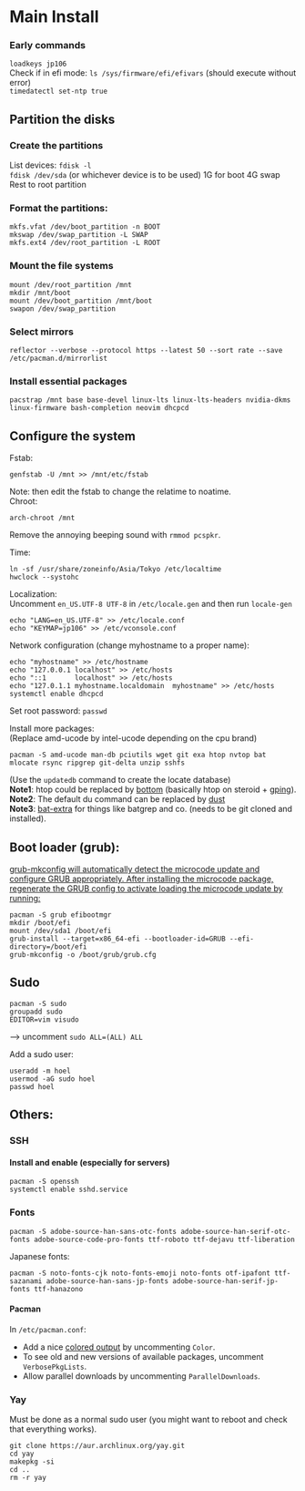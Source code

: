 # Main Install
### Early commands
`loadkeys jp106`\
Check if in efi mode: `ls /sys/firmware/efi/efivars`  (should execute without error)\
`timedatectl set-ntp true`

## Partition the disks
### Create the partitions
List devices: `fdisk -l`\
`fdisk /dev/sda`   (or whichever device is to be used)
1G for boot
4G swap
Rest to root partition

### Format the partitions:
```
mkfs.vfat /dev/boot_partition -n BOOT
mkswap /dev/swap_partition -L SWAP
mkfs.ext4 /dev/root_partition -L ROOT
```

### Mount the file systems
```
mount /dev/root_partition /mnt
mkdir /mnt/boot
mount /dev/boot_partition /mnt/boot
swapon /dev/swap_partition
```

### Select mirrors
```
reflector --verbose --protocol https --latest 50 --sort rate --save /etc/pacman.d/mirrorlist
```
### Install essential packages
```
pacstrap /mnt base base-devel linux-lts linux-lts-headers nvidia-dkms linux-firmware bash-completion neovim dhcpcd
```

## Configure the system
Fstab: 
```
genfstab -U /mnt >> /mnt/etc/fstab
```
Note: then edit the fstab to change the relatime to noatime.\
Chroot:
```
arch-chroot /mnt
```

Remove the annoying beeping sound with `rmmod pcspkr`.

Time:
```
ln -sf /usr/share/zoneinfo/Asia/Tokyo /etc/localtime
hwclock --systohc
```

Localization:\
Uncomment `en_US.UTF-8 UTF-8` in `/etc/locale.gen` and then run `locale-gen`
```
echo "LANG=en_US.UTF-8" >> /etc/locale.conf
echo "KEYMAP=jp106" >> /etc/vconsole.conf
```

Network configuration (change myhostname to a proper name):
```
echo "myhostname" >> /etc/hostname
echo "127.0.0.1	localhost" >> /etc/hosts
echo "::1		localhost" >> /etc/hosts
echo "127.0.1.1	myhostname.localdomain	myhostname" >> /etc/hosts
systemctl enable dhcpcd
```

Set root password: `passwd` 

Install more packages:\
(Replace amd-ucode by intel-ucode depending on the cpu brand)
```
pacman -S amd-ucode man-db pciutils wget git exa htop nvtop bat mlocate rsync ripgrep git-delta unzip sshfs
```
(Use the `updatedb` command to create the locate database)\
**Note1**: htop could be replaced by [bottom](https://github.com/ClementTsang/bottom) (basically htop on steroid + [gping](https://github.com/orf/gping)).\
**Note2**: The default du command can be replaced by [dust](https://github.com/bootandy/dust)\
**Note3**: [bat-extra](https://github.com/eth-p/bat-extras) for things like batgrep and co. (needs to be git cloned and installed).

## Boot loader (grub):
[grub-mkconfig will automatically detect the microcode update and configure GRUB appropriately. After installing the microcode package, regenerate the GRUB config to activate loading the microcode update by running:
](https://wiki.archlinux.org/title/microcode)
```
pacman -S grub efibootmgr
mkdir /boot/efi
mount /dev/sda1 /boot/efi
grub-install --target=x86_64-efi --bootloader-id=GRUB --efi-directory=/boot/efi
grub-mkconfig -o /boot/grub/grub.cfg
```

## Sudo
```
pacman -S sudo
groupadd sudo
EDITOR=vim visudo
```
--> uncomment `sudo ALL=(ALL) ALL`

Add a sudo user:
```
useradd -m hoel
usermod -aG sudo hoel
passwd hoel
```


## Others:
### SSH
#### Install and enable (especially for servers)
```
pacman -S openssh
systemctl enable sshd.service
```

### Fonts
```
pacman -S adobe-source-han-sans-otc-fonts adobe-source-han-serif-otc-fonts adobe-source-code-pro-fonts ttf-roboto ttf-dejavu ttf-liberation
```
Japanese fonts:
```
pacman -S noto-fonts-cjk noto-fonts-emoji noto-fonts otf-ipafont ttf-sazanami adobe-source-han-sans-jp-fonts adobe-source-han-serif-jp-fonts ttf-hanazono
```

#### Pacman
In `/etc/pacman.conf`:
- Add a nice [colored output](https://wiki.archlinux.org/title/Color_output_in_console#pacman) by uncommenting `Color`.
- To see old and new versions of available packages, uncomment `VerbosePkgLists`.
- Allow parallel downloads by uncommenting `ParallelDownloads`.

### Yay
Must be done as a normal sudo user (you might want to reboot and check that everything works).
```
git clone https://aur.archlinux.org/yay.git
cd yay
makepkg -si
cd ..
rm -r yay
```
